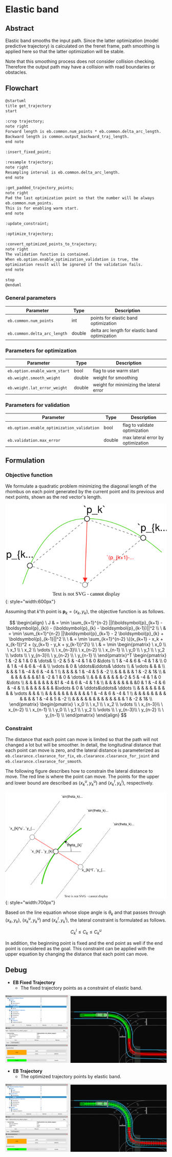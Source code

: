 # Elastic band

## Abstract

Elastic band smooths the input path.
Since the latter optimization (model predictive trajectory) is calculated on the frenet frame, path smoothing is applied here so that the latter optimization will be stable.

Note that this smoothing process does not consider collision checking.
Therefore the output path may have a collision with road boundaries or obstacles.

## Flowchart

```plantuml
@startuml
title get_trajectory
start

:crop trajectory;
note right
Forward length is eb.common.num_points * eb.common.delta_arc_length.
Backward length is common.output_backward_traj_length.
end note

:insert_fixed_point;

:resample trajectory;
note right
Resampling interval is eb.common.delta_arc_length.
end note

:get_padded_trajectory_points;
note right
Pad the last optimization point so that the number will be always eb.common.num_points.
This is for enabling warm start.
end note

:update_constraint;

:optimize_trajectory;

:convert_optimized_points_to_trajectory;
note right
The validation function is contained.
When eb.option.enable_optimization_validation is true, the optimization result will be ignored if the validation fails.
end note

stop
@enduml
```

### General parameters

| Parameter                    | Type   | Description                                    |
| ---------------------------- | ------ | ---------------------------------------------- |
| `eb.common.num_points`       | int    | points for elastic band optimization           |
| `eb.common.delta_arc_length` | double | delta arc length for elastic band optimization |

### Parameters for optimization

| Parameter                     | Type   | Description                             |
| ----------------------------- | ------ | --------------------------------------- |
| `eb.option.enable_warm_start` | bool   | flag to use warm start                  |
| `eb.weight.smooth_weight`     | double | weight for smoothing                    |
| `eb.weight.lat_error_weight`  | double | weight for minimizing the lateral error |

### Parameters for validation

| Parameter                                  | Type   | Description                       |
| ------------------------------------------ | ------ | --------------------------------- |
| `eb.option.enable_optimization_validation` | bool   | flag to validate optimization     |
| `eb.validation.max_error`                  | double | max lateral error by optimization |

## Formulation

### Objective function

We formulate a quadratic problem minimizing the diagonal length of the rhombus on each point generated by the current point and its previous and next points, shown as the red vector's length.

![eb](../media/eb.svg){: style="width:600px"}

Assuming that $k$'th point is $\boldsymbol{p}_k = (x_k, y_k)$, the objective function is as follows.

$$
\begin{align}
\ J & = \min \sum_{k=1}^{n-2} ||(\boldsymbol{p}_{k+1} - \boldsymbol{p}_{k}) - (\boldsymbol{p}_{k} - \boldsymbol{p}_{k-1})||^2 \\
\ & = \min \sum_{k=1}^{n-2} ||\boldsymbol{p}_{k+1} - 2 \boldsymbol{p}_{k} + \boldsymbol{p}_{k-1}||^2 \\
\ & = \min \sum_{k=1}^{n-2} \{(x_{k+1} - x_k + x_{k-1})^2 + (y_{k+1} - y_k + y_{k-1})^2\} \\
\ & = \min
    \begin{pmatrix}
        \ x_0 \\
        \ x_1 \\
        \ x_2 \\
        \vdots \\
        \ x_{n-3}\\
        \ x_{n-2} \\
        \ x_{n-1} \\
        \ y_0 \\
        \ y_1 \\
        \ y_2 \\
        \vdots \\
        \ y_{n-3}\\
        \ y_{n-2} \\
        \ y_{n-1} \\
    \end{pmatrix}^T
    \begin{pmatrix}
      1 & -2 & 1 & 0 & \dots& \\
      -2 & 5 & -4 & 1 & 0 &\dots   \\
      1 & -4 & 6 & -4 & 1 & \\
      0 & 1 & -4 & 6 & -4 &   \\
      \vdots & 0 & \ddots&\ddots& \ddots   \\
      & \vdots & & & \\
      & & & 1 & -4 & 6 & -4 & 1 \\
      & & & & 1 & -4 & 5 & -2 \\
      & & & & & 1 & -2 &  1& \\
      & & & & & & & &1 & -2 & 1 & 0 & \dots& \\
      & & & & & & & &-2 & 5 & -4 & 1 & 0 &\dots   \\
      & & & & & & & &1 & -4 & 6 & -4 & 1 & \\
      & & & & & & & &0 & 1 & -4 & 6 & -4 &   \\
      & & & & & & & &\vdots & 0 & \ddots&\ddots& \ddots   \\
      & & & & & & & & & \vdots & & & \\
      & & & & & & & & & & & 1 & -4 & 6 & -4 & 1 \\
      & & & & & & & & & & & & 1 & -4 & 5 & -2 \\
      & & & & & & & & & & & & & 1 & -2 &  1& \\
    \end{pmatrix}
    \begin{pmatrix}
        \ x_0 \\
        \ x_1 \\
        \ x_2 \\
        \vdots \\
        \ x_{n-3}\\
        \ x_{n-2} \\
        \ x_{n-1} \\
        \ y_0 \\
        \ y_1 \\
        \ y_2 \\
        \vdots \\
        \ y_{n-3}\\
        \ y_{n-2} \\
        \ y_{n-1} \\
    \end{pmatrix}
\end{align}
$$

### Constraint

The distance that each point can move is limited so that the path will not changed a lot but will be smoother.
In detail, the longitudinal distance that each point can move is zero, and the lateral distance is parameterized as `eb.clearance.clearance_for_fix`, `eb.clearance.clearance_for_joint` and `eb.clearance.clearance_for_smooth`.

The following figure describes how to constrain the lateral distance to move.
The red line is where the point can move. The points for the upper and lower bound are described as $(x_k^u, y_k^u)$ and $(x_k^l, y_k^l)$, respectively.

![eb_constraint](../media/eb_constraint.svg){: style="width:700px"}

Based on the line equation whose slope angle is $\theta_k$ and that passes through $(x_k, y_k)$, $(x_k^u, y_k^u)$ and $(x_k^l, y_k^l)$, the lateral constraint is formulated as follows.

$$
C_k^l \leq C_k \leq C_k^u
$$

In addition, the beginning point is fixed and the end point as well if the end point is considered as the goal.
This constraint can be applied with the upper equation by changing the distance that each point can move.

## Debug

- **EB Fixed Trajectory**
  - The fixed trajectory points as a constraint of elastic band.

![eb_fixed_traj](../media/debug/eb_fixed_traj_visualization.png)

- **EB Trajectory**
  - The optimized trajectory points by elastic band.

![eb_traj](../media/debug/eb_traj_visualization.png)
